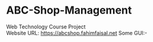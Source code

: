 # ABC-Shop-Management
Web Technology Course Project <br>
Website URL: https://abcshop.fahimfaisal.net
Some GUI:-

